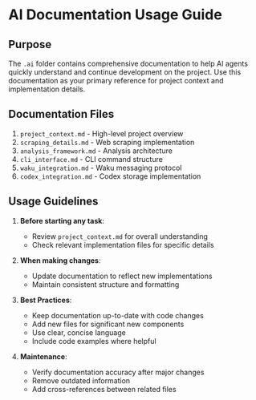 # AI Documentation Usage Guide

## Purpose

The `.ai` folder contains comprehensive documentation to help AI agents quickly understand and continue development on the project. Use this documentation as your primary reference for project context and implementation details.

## Documentation Files

1. `project_context.md` - High-level project overview
2. `scraping_details.md` - Web scraping implementation
3. `analysis_framework.md` - Analysis architecture
4. `cli_interface.md` - CLI command structure
5. `waku_integration.md` - Waku messaging protocol
6. `codex_integration.md` - Codex storage implementation

## Usage Guidelines

1. **Before starting any task**:

   - Review `project_context.md` for overall understanding
   - Check relevant implementation files for specific details

2. **When making changes**:

   - Update documentation to reflect new implementations
   - Maintain consistent structure and formatting

3. **Best Practices**:

   - Keep documentation up-to-date with code changes
   - Add new files for significant new components
   - Use clear, concise language
   - Include code examples where helpful

4. **Maintenance**:
   - Verify documentation accuracy after major changes
   - Remove outdated information
   - Add cross-references between related files
